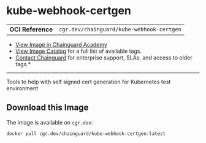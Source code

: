 <!--monopod:start-->
# kube-webhook-certgen
| | |
| - | - |
| **OCI Reference** | `cgr.dev/chainguard/kube-webhook-certgen` |


* [View Image in Chainguard Academy](https://edu.chainguard.dev/chainguard/chainguard-images/reference/kube-webhook-certgen/overview/)
* [View Image Catalog](https://console.enforce.dev/images/catalog) for a full list of available tags.
* [Contact Chainguard](https://www.chainguard.dev/chainguard-images) for enterprise support, SLAs, and access to older tags.*

---
<!--monopod:end-->

<!--overview:start-->
Tools to help with self signed cert generation for Kubernetes test environment
<!--overview:end-->

<!--getting:start-->
## Download this Image
The image is available on `cgr.dev`:

```
docker pull cgr.dev/chainguard/kube-webhook-certgen:latest
```
<!--getting:end-->

<!--body:start--><!--body:end-->
